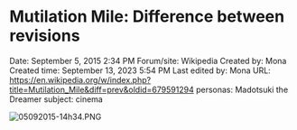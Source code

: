 # Mutilation Mile: Difference between revisions

Date: September 5, 2015 2:34 PM
Forum/site: Wikipedia
Created by: Mona
Created time: September 13, 2023 5:54 PM
Last edited by: Mona
URL: https://en.wikipedia.org/w/index.php?title=Mutilation_Mile&diff=prev&oldid=679591294
personas: Madotsuki the Dreamer
subject: cinema

![05092015-14h34.PNG](Mutilation%20Mile%20Difference%20between%20revisions%20762a6d64bf4642639d627936cba25ba2/05092015-14h34.png)
